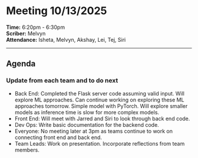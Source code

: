 # Meeting 10/13/2025  
**Time:** 6:20pm - 6:30pm  
**Scriber:** Melvyn  
**Attendance:** Isheta, Melvyn, Akshay, Lei, Tej, Siri

---

## Agenda

### Update from each team and to do next

- Back End: Completed the Flask server code assuming valid input. Will explore ML approaches. Can continue working on exploring these ML approaches tomorrow. Simple model with PyTorch. Will explore smaller models as inference time is slow for more complex models.
- Front End: Will meet with Jarred and Siri to look through back end code. 
- Dev Ops: Write basic documentation for the backend code.
- Everyone: No meeting later at 3pm as teams continue to work on connecting front end and back end.
- Team Leads: Work on presentation. Incorporate reflections from team members.
